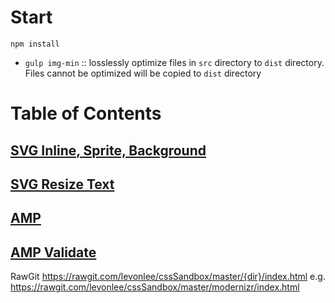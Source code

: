 # Start
`npm install`

- `gulp img-min` :: losslessly optimize files in `src` directory to `dist` directory. Files cannot be optimized will be copied to `dist` directory

# Table of Contents
## [SVG Inline, Sprite, Background](https://rawgit.com/levonlee/cssSandbox/master/svg/index.html)
## [SVG Resize Text](https://rawgit.com/levonlee/cssSandbox/master/svg/svg-text.html)
## [AMP](https://rawgit.com/levonlee/cssSandbox/master/amp/index.html)
## [AMP Validate](https://rawgit.com/levonlee/cssSandbox/master/amp/index.html#development=1)

RawGit
https://rawgit.com/levonlee/cssSandbox/master/{dir}/index.html
e.g.
https://rawgit.com/levonlee/cssSandbox/master/modernizr/index.html
